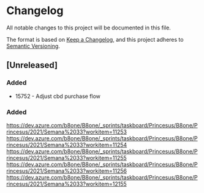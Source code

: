 # Changelog

All notable changes to this project will be documented in this file.

The format is based on [Keep a Changelog](https://keepachangelog.com/en/1.0.0/),
and this project adheres to [Semantic Versioning](https://semver.org/spec/v2.0.0.html).

## [Unreleased]

### Added

- 15752 - Adjust cbd purchase flow 

### Added

https://dev.azure.com/b8one/B8one/_sprints/taskboard/Princesus/B8one/Princesus/2021/Semana%2033?workitem=11253
https://dev.azure.com/b8one/B8one/_sprints/taskboard/Princesus/B8one/Princesus/2021/Semana%2033?workitem=11254
https://dev.azure.com/b8one/B8one/_sprints/taskboard/Princesus/B8one/Princesus/2021/Semana%2033?workitem=11255
https://dev.azure.com/b8one/B8one/_sprints/taskboard/Princesus/B8one/Princesus/2021/Semana%2033?workitem=11256
https://dev.azure.com/b8one/B8one/_sprints/taskboard/Princesus/B8one/Princesus/2021/Semana%2033?workitem=12155
